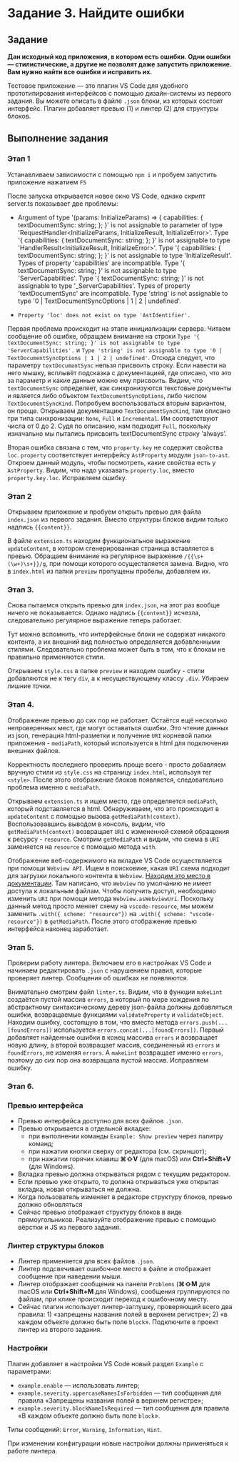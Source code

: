 # Задание 3. Найдите ошибки


## Задание

**Дан исходный код приложения, в котором есть ошибки. Одни ошибки — стилистические, а другие не позволят даже запустить приложение. Вам нужно найти все ошибки и исправить их.**

Тестовое приложение — это плагин VS Code для удобного прототипирования интерфейсов с помощью дизайн-системы из первого задания. Вы можете описать в файле `.json` блоки, из которых состоит интерфейс. Плагин добавляет превью (1) и линтер (2) для структуры блоков.

## Выполнение задания

### Этап 1 

Устанавливаем зависимости с помощью `npm i` и пробуем запустить приложение нажатием `F5`

После запуска открывается новое окно VS Code, однако скрипт server.ts показывает две проблемы:
*    Argument of type '(params: InitializeParams) => { capabilities: { textDocumentSync: string; }; }' is not assignable to parameter of type 'RequestHandler<InitializeParams, InitializeResult, InitializeError>'.
    Type '{ capabilities: { textDocumentSync: string; }; }' is not assignable to type 'HandlerResult<InitializeResult, InitializeError>'.
        Type '{ capabilities: { textDocumentSync: string; }; }' is not assignable to type 'InitializeResult'.
            Types of property 'capabilities' are incompatible.
                Type '{ textDocumentSync: string; }' is not assignable to type 'ServerCapabilities'.
                    Type '{ textDocumentSync: string; }' is not assignable to type '_ServerCapabilities'.
                        Types of property 'textDocumentSync' are incompatible.
                            Type 'string' is not assignable to type '0 | TextDocumentSyncOptions | 1 | 2 | undefined'.

* `Property 'loc' does not exist on type 'AstIdentifier'.`

Первая проблема происходит на этапе инициализации сервера. Читаем сообщение об ошибке, обращаем внимание на строки `Type '{ textDocumentSync: string; }' is not assignable to type 'ServerCapabilities'.` и `Type 'string' is not assignable to type '0 | TextDocumentSyncOptions | 1 | 2 | undefined'`. Отсюда следует, что параметру `textDocumentSync` нельзя присвоить строку. Если навести на него мышку, всплывёт подсказка с документацией, где описано, что это за параметр и какие данные можно ему присвоить. Видим, что `textDocumentSync` определяет, как синхронизуются текстовые документы и является либо объектом `TextDocumentSyncOptions`, либо числом `TextDocumentSyncKind`. Попробуем воспользоваться вторым вариантом, он проще. Открываем документацию `TextDocumentSyncKind`, там описано три типа синхронизации: `None`, `Full` и `Incremental`. Им соответствуют числа от 0 до 2. Судя по описанию, нам подходит `Full`, поскольку изначально мы пытались присвоить textDocumentSync строку 'always'.

Вторая ошибка связана с тем, что `property.key` не содержит свойства `loc`. `property` соответствует интерфейсу `AstProperty` модуля `json-to-ast`. Откроем данный модуль, чтобы посмотреть, какие свойства есть у `AstProperty`. Видим, что надо указавать `property.loc`, вместо `property.key.loc`. Исправляем ошибку.

### Этап 2

Открываем приложение и пробуем открыть превью для файла `index.json` из первого задания. Вместо структуры блоков видим только надпись `{{content}}`.

В файле `extension.ts` находим функциональное выражение `updateContent`, в котором сгенерированная страница вставляется в превью. Обращаем внимание на регулярное выражение `/{{\s+(\w+)\s+}}/g`, при помощи которого осуществляется замена. Видно, что в `index.html` из папки `preview` пропущены пробелы, добавляем их.

### Этап 3.

Снова пытаемся открыть превью для `index.json`, на этот раз вообще ничего не показывается. Однако надпись `{{content}}` исчезла, следовательно регулярное выражение теперь работает.

Тут можно вспомнить, что интерфейсные блоки не содержат никакого контента, а их внешний вид полностью определяется добавленными стилями. Следовательно проблема может быть в том, что к блокам не правильно применяются стили.

Открываем `style.css` в папке `preview` и находим ошибку - стили добавляются не к тегу `div`, а к несуществующему классу `.div`. Убираем лишние точки.

### Этап 4.

Отображение превью до сих пор не работает. Остаётся ещё несколько непроверенных мест, где могут оставаться ошибки. Это чтение данных из json, генерация html-разметки и получение `URI` корневой папки приложения - `mediaPath`, который используется в html для подключения внешних файлов.

Корректность последнего проверить проще всего - просто добавляем вручную стили из `style.css` на страницу `index.html`, используя тег `<style>`. После этого отображение блоков появляется, следовательно проблема именно с `mediaPath`.

Открываем `extension.ts` и ищем место, где определяется `mediaPath`, который подставляется в html. Обнаруживаем, что это происходит в `updateContent` с помощью вызова `getMediaPath(context)`. Воспользовавшись выводом в консоль, видим, что `getMediaPath(context)` возвращает `URI` с измененной схемой обращения к ресурсу - `resource`. Смотрим `getMediaPath` и видим, что схема в `URI` заменяется на `resource` с помощью метода `with`.

Отображение веб-содержимого на вкладке VS Code осуществляется при помощи `Webview API`. Ищем в поисковике, какая `URI` схема подходит для загрузки локального контента в `Webview`. [Находим это место в документации](https://code.visualstudio.com/api/extension-guides/webview#loading-local-content). Там написано, что `Webview` по умолчанию не имеет доступа к локальным файлам. Чтобы получить доступ, необходимо изменить `URI` при помощи метода `Webview.asWebviewUri`. Поскольку данный метод просто меняет схему на `vscode-resource`, мы можем заменить `.with({ scheme: "resource"})` на `.with({ scheme: "vscode-resource"})` в `getMediaPath`. После этого отображение превью интерфейса наконец заработает.

### Этап 5.

Проверим работу линтера. Включаем его в настройках VS Code и начинаем редактировать `.json` с нарушением правил, которые проверяет линтер. Сообщения об ошибках не появляются.

Внимательно смотрим файл `linter.ts`. Видим, что в функции `makeLint` создаётся пустой массив `errors`, в который по мере хождения по абстрактному синтаксическому дереву json-файла должны добавляться ошибки, возвращаемые функциями `validateProperty` и `validateObject`. Находим ошибку, состоящую в том, что вместо метода `errors.push(...[foundErrors])` используется `errors.concat(...[foundErrors])`. Первый добавляет найденные ошибки в конец массива `errors` и возвращает новую длину, а второй возвращает массив, соединенный из `errors` и `foundErrors`, не изменяя `errors`. А `makeLint` возвращает именно `errors`, поэтому до сих пор она возвращала пустой массив. Исправляем ошибку.

### Этап 6.


### Превью интерфейса

- Превью интерфейса доступно для всех файлов `.json`.
- Превью открывается в отдельной вкладке:
  - при выполнении команды `Example: Show preview` через палитру команд;
  - при нажатии кнопки сверху от редактора (см. скриншот);
  - при нажатии горячих клавиш **⌘⇧V** (для macOS) или **Ctrl+Shift+V** (для Windows).
- Вкладка превью должна открываться рядом с текущим редактором.
- Если превью уже открыто, то должна открываться уже открытая вкладка, новая открываться не должна.
- Когда пользователь изменяет в редакторе структуру блоков, превью должно обновляться
- Сейчас превью отображает структуру блоков в виде прямоугольников. Реализуйте отображение превью с помощью вёрстки и JS из первого задания.

### Линтер структуры блоков

- Линтер применяется для всех файлов `.json`.
- Линтер подсвечивает ошибочное место в файле и отображает сообщение при наведении мыши.
- Линтер отображает сообщения на панели `Problems` (**⌘⇧M** для macOS или **Ctrl+Shift+M** для Windows), сообщения группируются по файлам, при клике происходит переход к ошибочному месту.
- Сейчас плагин использует линтер-заглушку, проверяющий всего два правила: 1) «запрещены названия полей в верхнем регистре»; 2) «в каждом объекте должно быть поле `block`». Подключите в проект линтер из второго задания.

### Настройки

Плагин добавляет в настройки VS Code новый раздел `Example` с параметрами:

- `example.enable` — использовать линтер;
- `example.severity.uppercaseNamesIsForbidden` — тип сообщения для правила «Запрещены названия полей в верхнем регистре»;
- `example.severity.blockNameIsRequired` — тип сообщения для правила «В каждом объекте должно быть поле `block`».

Типы сообщений: `Error`, `Warning`, `Information`, `Hint`.

При изменении конфигурации новые настройки должны применяться к работе линтера.
